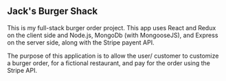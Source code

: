 ## Jack's Burger Shack

This is my full-stack burger order project. This app uses React and Redux on the client side and Node.js, MongoDb (with MongooseJS), and Express on the server side, along with the Stripe payent API.

The purpose of this application is to allow the user/ customer to customize a burger order, for a fictional restaurant, and pay for the order using the Stripe API.
